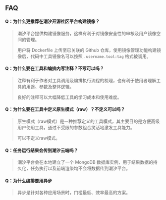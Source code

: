 ## FAQ

#### Q：为什么更推荐在潮汐开源社区平台构建镜像？

> 潮汐平台提供构建镜像服务，这样有利于对镜像安全性的审核及用户镜像空间的管理。
>
> 用户将 Dockerfile 上传至已关联的 Github 仓库，使用镜像管理功能构建镜像后，代码中工具镜像名可以按照 `.username.tool:tag` 格式被调用。

#### Q：为什么要在工具和编排内写注释？不写可以吗？

> 注释有利于作者对工具调用及编排执行流程的梳理，也有利于使用者理解工具的用途、参数及整体逻辑。
>
> 良好的注释可以大幅降低工具的学习成本和使用难度。

#### Q：为什么要在工具中定义原生模式（raw）？不定义可以吗？

> 原生模式（raw模式）是一种推荐定义的工具模式，其主要目的是方便高级用户使用工具，通过不受限的参数组合灵活地激发工具能力。
>
> 可以不定义raw模式。

#### Q：任务运行结果会传到潮汐云端吗？

> 潮汐平台会在本地建立了一个 MongoDB 数据库实例，用于结果数据的持久化，任务执行以及前端渲染均不会将数据传到潮汐平台。

#### Q：为什么编排要用异步

> 异步是针对各种应用场景时，门槛最低、效率最高的方案。
